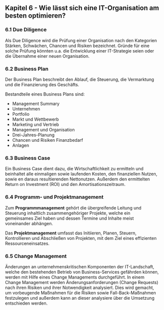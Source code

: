 ## Kapitel 6 - Wie lässt sich eine IT-Organisation am besten optimieren?

### 6.1 Due Diligence
Als Due Diligence wird die Prüfung einer Organisation nach den Kategorien Stärken, Schwächen, Chancen und Risiken bezeichnet.
Gründe für eine solche Prüfung könnten u.a. die Entwicklung einer IT-Strategie seien oder die Übernahme einer neuen Organisation.

### 6.2 Business Plan
Der Business Plan beschreibt den Ablauf, die Steuerung, die Vermarktung und die Finanzierung des Geschäfts.

Bestandteile eines Business Plans sind:
* Management Summary
* Unternehmen
* Portfolio
* Markt und Wettbewerb
* Marketing und Vertrieb
* Management und Organisation
* Drei-Jahres-Planung
* Chancen und Risiken Finanzbedarf
* Anlagen

### 6.3 Business Case
Ein Business Case dient dazu, die Wirtschaftlichkeit zu ermitteln und beinhaltet alle einmaligen sowie laufenden Kosten, den finanziellen Nutzen, sowie en daraus resultierenden Nettonutzen. Außerdem den ermittelten Return on Investment (ROI) und den Amortisationszeitraum.

### 6.4 Programm- und Projektmanagement
Zum **Programmmanagement** gehört die übergreifende Leitung und Steuerung inhaltlich zusammengehöriger Projekte, welche ein gemeinsames Ziel haben und dessen Termine und Inhalte meist voneinander abhängen.

Das **Projektmanagement** umfasst das Initiieren, Planen, Steuern, Kontrollieren und Abschließen von Projekten, mit dem Ziel eines effizienten Ressourceneinsatzes.

### 6.5 Change Management
Änderungen an unternehmenskritischen Komponenten der IT-Landschaft, welche den bestehenden Betrieb von Business-Services gefährden können, werden mit Hilfe eines Change Managements durchgeführt.
In einem Change Management werden Änderungsanforderungen (Change Requests) nach ihren Risiken und ihrer Notwendigkeit analysiert. Dies wird gemacht, um vorbeugende Maßnahmen für die Risiken sowie Fall-Back-Maßnahmen festzulegen und außerdem kann an dieser analysiere über die Umsetzung entschieden werden.

